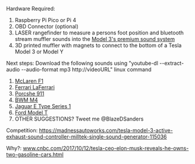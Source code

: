 Hardware Required:
1) Raspberry Pi Pico or Pi 4
2) OBD Connector (optional)
3) LASER rangefinder to measure a persons foot position and bluetooth stream muffler sounds into the [Model 3's premium sound system]( www.youtube.com/watch?v=LWKiNA-KT6Y)
4) 3D printed muffler with magnets to connect to the bottom of a Tesla Model 3 or Model Y


Next steps:
Download the following sounds using "youtube-dl --extract-audio --audio-format mp3 http://videoURL" linux command
1) [McLaren F1](www.youtube.com/watch?v=mOI8GWoMF4M) <br>
2) [Ferrari LaFerrari](https://www.youtube.com/watch?v=B4Th3LxCgb4) <br>
3) [Porcshe 911](https://www.youtube.com/watch?v=O1Kyt1qDL30) <br>
4) [BWM M4](https://www.youtube.com/watch?v=0RFoYCG4_TE) <br>
5) [Jaguar E Type Series 1](https://www.youtube.com/watch?v=44sNpPYw5Bo) <br>
6) [Ford Model T](https://www.dailymotion.com/video/x35n5if) <br>
7) OTHER SUGGESTIONS? Tweet me @BlazeDSanders <br>


Competition: https://madnessautoworks.com/tesla-model-3-active-exhaust-sound-controller-milltek-single-sound-generator-115036 <br>


Why?: www.cnbc.com/2017/10/12/tesla-ceo-elon-musk-reveals-he-owns-two-gasoline-cars.html <br>
